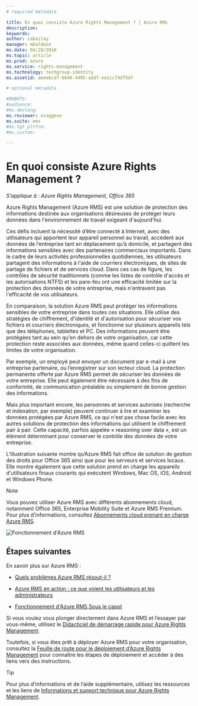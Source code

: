 ```yaml
---
# required metadata

title: En quoi consiste Azure Rights Management ? | Azure RMS
description:
keywords:
author: cabailey
manager: mbaldwin
ms.date: 04/28/2016
ms.topic: article
ms.prod: azure
ms.service: rights-management
ms.technology: techgroup-identity
ms.assetid: aeeebcd7-6646-4405-addf-ee1cc74df5df

# optional metadata

#ROBOTS:
#audience:
#ms.devlang:
ms.reviewer: esaggese
ms.suite: ems
#ms.tgt_pltfrm:
#ms.custom:

---
```


# En quoi consiste Azure Rights Management ?

*S’applique à : Azure Rights Management, Office 365*


Azure Rights Management (Azure RMS) est une solution de protection des informations destinée aux organisations désireuses de protéger leurs données dans l'environnement de travail exigeant d'aujourd'hui.

Ces défis incluent la nécessité d’être connecté à Internet, avec des utilisateurs qui apportent leur appareil personnel au travail, accèdent aux données de l’entreprise tant en déplacement qu’à domicile, et partagent des informations sensibles avec des partenaires commerciaux importants. Dans le cadre de leurs activités professionnelles quotidiennes, les utilisateurs partagent des informations à l'aide de courriers électroniques, de sites de partage de fichiers et de services cloud. Dans ces cas de figure, les contrôles de sécurité traditionnels (comme les listes de contrôle d'accès et les autorisations NTFS) et les pare-feu ont une efficacité limitée sur la protection des données de votre entreprise, mais n'entravent pas l'efficacité de vos utilisateurs.

En comparaison, la solution Azure RMS peut protéger les informations sensibles de votre entreprise dans toutes ces situations. Elle utilise des stratégies de chiffrement, d'identité et d'autorisation pour sécuriser vos fichiers et courriers électroniques, et fonctionne sur plusieurs appareils tels que des téléphones, tablettes et PC. Des informations peuvent être protégées tant au sein qu'en dehors de votre organisation, car cette protection reste associées aux données, même quand celles-ci quittent les limites de votre organisation.

Par exemple, un employé peut envoyer un document par e-mail à une entreprise partenaire, ou l’enregistrer sur son lecteur cloud. La protection permanente offerte par Azure RMS permet de sécuriser les données de votre entreprise. Elle peut également être nécessaire à des fins de conformité, de communication préalable ou simplement de bonne gestion des informations.

Mais plus important encore, les personnes et services autorisés (recherche et indexation, par exemple) peuvent continuer à lire et examiner les données protégées par Azure RMS, ce qui n'est pas chose facile avec les autres solutions de protection des informations qui utilisent le chiffrement pair à pair. Cette capacité, parfois appelée « reasoning over data », est un élément déterminant pour conserver le contrôle des données de votre entreprise.

L’illustration suivante montre qu’Azure RMS fait office de solution de gestion des droits pour Office 365 ainsi que pour les serveurs et services locaux. Elle montre également que cette solution prend en charge les appareils d'utilisateurs finaux courants qui exécutent Windows, Mac OS, iOS, Android et Windows Phone.

> [!NOTE]
Vous pouvez utiliser Azure RMS avec différents abonnements cloud, notamment Office 365, Enterprise Mobility Suite et Azure RMS Premium. Pour plus d’informations, consultez [Abonnements cloud prenant en charge Azure RMS](../get-started/requirements-subscriptions.md).

![Fonctionnement d'Azure RMS](../media/AzRMS_elements.png)

## Étapes suivantes

En savoir plus sur Azure RMS :

-   [Quels problèmes Azure RMS résout-il ?](azure-rms-problems-it-solves.md)

-   [Azure RMS en action : ce que voient les utilisateurs et les administrateurs](what-admins-users-see.md)

-   [Fonctionnement d'Azure RMS Sous le capot](how-does-it-work.md)



Si vous voulez vous plonger directement dans Azure RMS et l’essayer par vous-même, utilisez le [Didacticiel de démarrage rapide pour Azure Rights Management](../get-started/quick-start-tutorial.md).

Toutefois, si vous êtes prêt à déployer Azure RMS pour votre organisation, consultez la [Feuille de route pour le déploiement d’Azure Rights Management](../plan-design/deployment-roadmap.md) pour connaître les étapes de déploiement et accéder à des liens vers des instructions.

> [!TIP]
> Pour plus d’informations et de l’aide supplémentaire, utilisez les ressources et les liens de [Informations et support technique pour Azure Rights Management](../get-started/information-support.md).


<!--HONumber=May16_HO1-->


